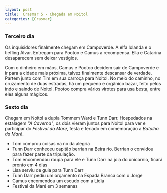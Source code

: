 ```yaml
---
layout: post
title:  Crasmar 5 - Chegada em Noitol
categories: [Crasmar]
---
```


### Terceiro dia
Os inquisidores finalmente chegam em Campoverde. A elfa Iolanda e o tiefling Álvar. Entregam para Pootoo e Camus a recompensa. Ella e Catarina desaparecem sem deixar vestígios.

Com o dinheiro em mãos, Camus e Pootoo decidem sair de Campoverde e ir para a cidade mais próxima, talvez finalmente descansar de verdade. Partem junto com Tim em sua carroça para Noitol. No meio do caminho, no cruzamento de duas estradas, há um pequeno e orgânico bazar, feito pelos indo e saindo de Noitol. Pootoo compra vários virotes para usa besta, entre eles alguns mágicos.

### Sexto dia
Chegam em Noitol a dupla Tommem Ward e Tunn Darr. Hospedados na estalagem _"A Caverna"_, os dois vieram juntos para Noitol para ver e participar do *Festival da Maré*, festa e feriado em comemoração a *Batalha da Maré*.

- Tom comprou coisas na nó da alegria
- Tunn Darr conheceu capitão berrian na Beira rio. Berrian o convidou para fazer parte da tripulação.
- Tom encomendou roupa para ele e Tunn Darr na joia do unicornio, ficará pronto em 4 dias
- Lisa serviu de guia para Tunn Darr
- Tunn Darr pediu um orçamento na Espada Branca com o Jorge
- Camus encomendou um escudo com a Lídia
- Festival da Maré em 3 semanas